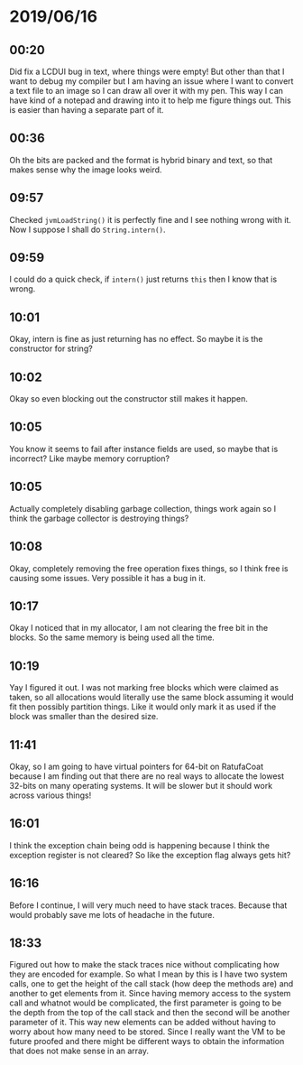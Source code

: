 # 2019/06/16

## 00:20

Did fix a LCDUI bug in text, where things were empty! But other than that I
want to debug my compiler but I am having an issue where I want to convert a
text file to an image so I can draw all over it with my pen. This way I can
have kind of a notepad and drawing into it to help me figure things out.
This is easier than having a separate part of it.

## 00:36

Oh the bits are packed and the format is hybrid binary and text, so that
makes sense why the image looks weird.

## 09:57

Checked `jvmLoadString()` it is perfectly fine and I see nothing wrong with
it. Now I suppose I shall do `String.intern()`.

## 09:59

I could do a quick check, if `intern()` just returns `this` then I know that
is wrong.

## 10:01

Okay, intern is fine as just returning has no effect. So maybe it is the
constructor for string?

## 10:02

Okay so even blocking out the constructor still makes it happen.

## 10:05

You know it seems to fail after instance fields are used, so maybe that is
incorrect? Like maybe memory corruption?

## 10:05

Actually completely disabling garbage collection, things work again so I think
the garbage collector is destroying things?

## 10:08

Okay, completely removing the free operation fixes things, so I think free is
causing some issues. Very possible it has a bug in it.

## 10:17

Okay I noticed that in my allocator, I am not clearing the free bit in the
blocks. So the same memory is being used all the time.

## 10:19

Yay I figured it out. I was not marking free blocks which were claimed as
taken, so all allocations would literally use the same block assuming it
would fit then possibly partition things. Like it would only mark it as
used if the block was smaller than the desired size.

## 11:41

Okay, so I am going to have virtual pointers for 64-bit on RatufaCoat because
I am finding out that there are no real ways to allocate the lowest 32-bits on
many operating systems. It will be slower but it should work across various
things!

## 16:01

I think the exception chain being odd is happening because I think the
exception register is not cleared? So like the exception flag always gets hit?

## 16:16

Before I continue, I will very much need to have stack traces. Because that
would probably save me lots of headache in the future.

## 18:33

Figured out how to make the stack traces nice without complicating how they
are encoded for example. So what I mean by this is I have two system calls,
one to get the height of the call stack (how deep the methods are) and another
to get elements from it. Since having memory access to the system call and
whatnot would be complicated, the first parameter is going to be the depth
from the top of the call stack and then the second will be another parameter
of it. This way new elements can be added without having to worry about how
many need to be stored. Since I really want the VM to be future proofed and
there might be different ways to obtain the information that does not make
sense in an array.
